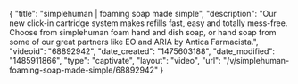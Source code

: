 {
    "title": "simplehuman | foaming soap made simple",
    "description": "Our new click-in cartridge system makes refills fast, easy and totally mess-free. Choose from simplehuman foam hand and dish soap, or hand soap from some of our great partners like EO and ARIA by Antica Farmacista.",
    "videoid": "68892942",
    "date_created": "1475603188",
    "date_modified": "1485911866",
    "type": "captivate",
    "layout": "video",
    "url": "\/v\/simplehuman-foaming-soap-made-simple\/68892942"
}